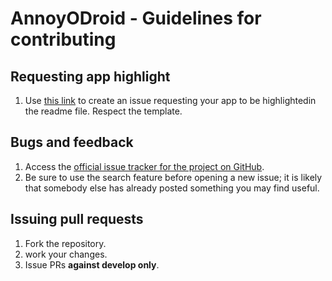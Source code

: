 AnnoyODroid - Guidelines for contributing
=========================================
Requesting app highlight
------------------------
1. Use [this link](https://github.com/Stoyicker/AnnoyODroid/issues/new?body=Please%20add%20the%20highlight-request%20label%20to%20this%20issue%20and%20assign%20it%20to%20Stoyicker.%0A%0ALink:%20{Link%20to%20(one%20of,%20in%20order%20of%20preference)%20Google%20Play,%20Amazon%20Appstore%20for%20Android,%20F-Droid,%20Aptoide,%20source%20code%3E}%20%0AImage:%20{Link%20to%20a%20512x512%20PNG%20image%20representing%20your%20app}&title=App%20highlight%20request:%20{your_app_name} "Request app highlight issue template") to create an issue requesting your
app to be highlightedin the readme file. Respect the template.

Bugs and feedback
-----------------
1. Access the [official issue tracker for the project on GitHub](https://github.com/Stoyicker/AnnoyODroid/issues "AnnoyODroid issues").
2. Be sure to use the search feature before opening a new issue; it is likely that somebody else has already posted something you may find useful.

Issuing pull requests
---------------------
1. Fork the repository.
2. work your changes.
2. Issue PRs **against develop only**.